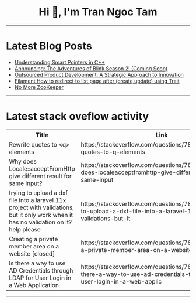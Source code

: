 <h1 align="center">Hi 👋, I'm Tran Ngoc Tam</h1>

---

# Latest Blog Posts 
<!-- BLOG-POST-LIST:START -->
- [Understanding Smart Pointers in C++](https://dev.to/jaehyun_park_52/understanding-smart-pointers-in-c-7g9)
- [Announcing: The Adventures of Blink Season 2! &lpar;Coming Soon&rpar;](https://dev.to/linkbenjamin/announcing-the-adventures-of-blink-season-2-coming-soon-1nkd)
- [Outsourced Product Development: A Strategic Approach to Innovation](https://dev.to/nithinsys9786/outsourced-product-development-a-strategic-approach-to-innovation-3eld)
- [Filament How to redirect to list page after &lpar;create,update&rpar; using Trait](https://dev.to/johndivam/filamtn-how-to-redirect-to-list-page-after-createupdate-using-trait-5b0i)
- [No More ZooKeeper](https://dev.to/jaydeep268/no-more-zookeeper-2e9p)
<!-- BLOG-POST-LIST:END -->

---

# Latest stack oveflow activity
<table>
  <tr><th>Title</th><th>Link</th></tr>
  <!-- STACKOVERFLOW:START --><tr><td>Rewrite quotes to &lt;q&gt; elements</td><td>https://stackoverflow.com/questions/78901490/rewrite-quotes-to-q-elements</td></tr><tr><td>Why does Locale::acceptFromHttp give different result for same input?</td><td>https://stackoverflow.com/questions/78901462/why-does-localeacceptfromhttp-give-different-result-for-same-input</td></tr><tr><td>trying to upload a dxf file into a laravel 11x project with validations, but it only work when it has no validation on it? help please</td><td>https://stackoverflow.com/questions/78901382/trying-to-upload-a-dxf-file-into-a-laravel-11x-project-with-validations-but-it</td></tr><tr><td>Creating a private member area on a website [closed]</td><td>https://stackoverflow.com/questions/78901361/creating-a-private-member-area-on-a-website</td></tr><tr><td>Is there a way to use AD Credentials through LDAP for User Login in a Web Application</td><td>https://stackoverflow.com/questions/78901330/is-there-a-way-to-use-ad-credentials-through-ldap-for-user-login-in-a-web-applic</td></tr><!-- STACKOVERFLOW:END -->
</table>

---


